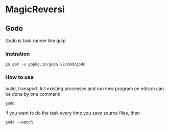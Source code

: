# MagicReversi

## Godo
Godo is task runner like gulp

### Instration
`go get -u gopkg.in/godo.v2/cmd/godo`

### How to use
build, transport, kill existing processes and run new program on edison can be done by one command

`godo`


if you want to do the task every time you save source files, then

`godo --watch`